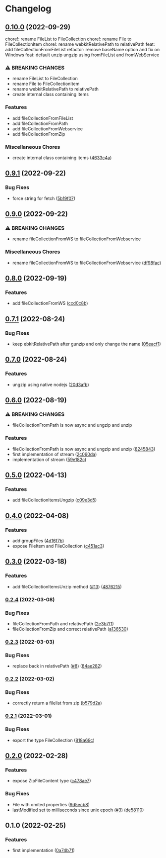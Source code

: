 # Changelog

## [0.10.0](https://github.com/cheminfo/filelist-utils/compare/v0.9.1...v0.10.0) (2022-09-29)

chore!: rename FileList to FileCollection
chore!: rename File to FileCollectionItem
chore!: rename webkitRelativePath to relativePath
feat: add fileCollectionFromFileList
refactor: remove baseName option and fix on Windows
feat: default unzip ungzip using fromFileList and fromWebService


### ⚠ BREAKING CHANGES

* rename FileList to FileCollection
* rename File to FileCollectionItem
* rename webkitRelativePath to relativePath
* create internal class containing items

### Features

* add fileCollectionFromFileList
* add fileCollectionFromPath
* add fileCollectionFromWebservice
* add fileCollectionFromZip

### Miscellaneous Chores

* create internal class containing items ([4633c4a](https://github.com/cheminfo/filelist-utils/commit/4633c4ac96595abbd6fc480ed7678728249740e7))

## [0.9.1](https://github.com/cheminfo/filelist-utils/compare/v0.9.0...v0.9.1) (2022-09-22)

### Bug Fixes

- force string for fetch ([5b19f07](https://github.com/cheminfo/filelist-utils/commit/5b19f07a4fefc0fdee13cbac00415e42874cf523))

## [0.9.0](https://github.com/cheminfo/filelist-utils/compare/v0.8.0...v0.9.0) (2022-09-22)

### ⚠ BREAKING CHANGES

- rename fileCollectionFromWS to fileCollectionFromWebservice

### Miscellaneous Chores

- rename fileCollectionFromWS to fileCollectionFromWebservice ([df98fac](https://github.com/cheminfo/filelist-utils/commit/df98fac8c55f701d3fb1a1b585b1b9cc42bdb24b))

## [0.8.0](https://github.com/cheminfo/filelist-utils/compare/v0.7.1...v0.8.0) (2022-09-19)

### Features

- add fileCollectionFromWS ([ccd0c8b](https://github.com/cheminfo/filelist-utils/commit/ccd0c8bead9d8bc808a4825e212f32e19cdf093c))

## [0.7.1](https://github.com/cheminfo/filelist-utils/compare/v0.7.0...v0.7.1) (2022-08-24)

### Bug Fixes

- keep ebkitRelativePath after gunzip and only change the name ([05eacf1](https://github.com/cheminfo/filelist-utils/commit/05eacf1671a9c2a8e48a1da93384e716ee19b8c6))

## [0.7.0](https://github.com/cheminfo/filelist-utils/compare/v0.6.0...v0.7.0) (2022-08-24)

### Features

- ungzip using native nodejs ([20d3afb](https://github.com/cheminfo/filelist-utils/commit/20d3afbe51bacf895086892c1368934e93748a5f))

## [0.6.0](https://github.com/cheminfo/filelist-utils/compare/v0.5.0...v0.6.0) (2022-08-19)

### ⚠ BREAKING CHANGES

- fileCollectionFromPath is now async and ungzip and unzip

### Features

- fileCollectionFromPath is now async and ungzip and unzip ([8245843](https://github.com/cheminfo/filelist-utils/commit/8245843b15f45f9beef71ed8a86e4134a7b8123c))
- first implementation of stream ([2c060da](https://github.com/cheminfo/filelist-utils/commit/2c060dad2102466b391bd2364a9d2ff88806bc3d))
- implementation of stream ([59e182c](https://github.com/cheminfo/filelist-utils/commit/59e182c6649ebcf39df7880b47482190b18ac2b3))

## [0.5.0](https://github.com/cheminfo/filelist-utils/compare/v0.4.0...v0.5.0) (2022-04-13)

### Features

- add fileCollectionItemsUngzip ([c09e3d5](https://github.com/cheminfo/filelist-utils/commit/c09e3d507ab388c57aa79eb5b9786e305694cfd9))

## [0.4.0](https://github.com/cheminfo/filelist-utils/compare/v0.3.0...v0.4.0) (2022-04-08)

### Features

- add groupFiles ([4d16f7b](https://github.com/cheminfo/filelist-utils/commit/4d16f7b231937d0b9f792e70a70805047721e025))
- expose FileItem and FileCollection ([c451ac3](https://github.com/cheminfo/filelist-utils/commit/c451ac37f011df433e47e4b51becfe702dd242ae))

## [0.3.0](https://github.com/cheminfo/filelist-utils/compare/v0.2.4...v0.3.0) (2022-03-18)

### Features

- add fileCollectionItemsUnzip method ([#13](https://github.com/cheminfo/filelist-utils/issues/13)) ([4876215](https://github.com/cheminfo/filelist-utils/commit/487621596f3fc795cbcdd84e0a42be3136d13d63))

### [0.2.4](https://github.com/cheminfo/filelist-utils/compare/v0.2.3...v0.2.4) (2022-03-08)

### Bug Fixes

- fileCollectionFromPath and relativePath ([2e3b7f1](https://github.com/cheminfo/filelist-utils/commit/2e3b7f102159fdf55e1668d51583356617e3b12c))
- fileCollectionFromZip and correct relativePath ([a136530](https://github.com/cheminfo/filelist-utils/commit/a13653063f13f6d4d389ceef4017506b64746963))

### [0.2.3](https://github.com/cheminfo/filelist-utils/compare/v0.2.2...v0.2.3) (2022-03-03)

### Bug Fixes

- replace back in relativePath ([#8](https://github.com/cheminfo/filelist-utils/issues/8)) ([84ae282](https://github.com/cheminfo/filelist-utils/commit/84ae28242285084a5ea720ed5c497d63fe05838e))

### [0.2.2](https://github.com/cheminfo/filelist-utils/compare/v0.2.1...v0.2.2) (2022-03-02)

### Bug Fixes

- correctly return a filelist from zip ([b579d2a](https://github.com/cheminfo/filelist-utils/commit/b579d2aa373e1835229f96ea4947d06b20446acc))

### [0.2.1](https://github.com/cheminfo/filelist-utils/compare/v0.2.0...v0.2.1) (2022-03-01)

### Bug Fixes

- export the type FileCollection ([818a69c](https://github.com/cheminfo/filelist-utils/commit/818a69c51c757f2d085c3ca0c31fa319efce48b9))

## [0.2.0](https://github.com/cheminfo/filelist-utils/compare/v0.1.0...v0.2.0) (2022-02-28)

### Features

- expose ZipFileContent type ([c478ae7](https://github.com/cheminfo/filelist-utils/commit/c478ae7804ad8553a7b53b0c4c251d4698602785))

### Bug Fixes

- File with omited properties ([9d5ecb8](https://github.com/cheminfo/filelist-utils/commit/9d5ecb84329ae3e548055c2026b14c594e407f37))
- lastModified set to milliseconds since unix epoch ([#3](https://github.com/cheminfo/filelist-utils/issues/3)) ([de58110](https://github.com/cheminfo/filelist-utils/commit/de58110a0528a90b0d8ab07c8f11bba6c21458e4))

## 0.1.0 (2022-02-25)

### Features

- first implementation ([0a74b71](https://www.github.com/cheminfo/filelist-utils/commit/0a74b71cd1838859852339933279ebc67a6bf495))
